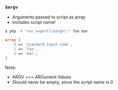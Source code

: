 ### `$argv`

* <!-- .element: class="fragment" --> Arguments passed to script as array
* <!-- .element: class="fragment" --> Includes script name!

```php
$ php -r "var_export(\$argv);" foo bar

array (
    0 => 'Standard input code',
    1 => 'foo',
    2 => 'bar',
)
```
<!-- .element: class="fragment" -->

Note:

* ARGV === ARGument Values
* Should never be empty, since the script name is 0
